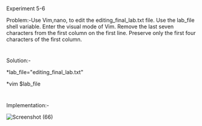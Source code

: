 #
Experiment 5-6

Problem:-Use Vim,nano,  to edit the editing_final_lab.txt file. Use the 
lab_file shell variable. Enter the visual mode of Vim. Remove 
the last seven characters from the first column on the first 
line. Preserve only the first four characters of the first 
column. 
#
Solution:-

*lab_file="editing_final_lab.txt"

*vim $lab_file
#
Implementation:-

![Screenshot (66)](https://github.com/user-attachments/assets/dc330e5d-d300-4ff6-9d10-9ef0bd95ff6d)


